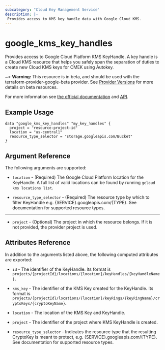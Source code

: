 ```yaml
---
subcategory: "Cloud Key Management Service"
description: |-
 Provides access to KMS key handle data with Google Cloud KMS.
---
```


# google_kms_key_handles

Provides access to Google Cloud Platform KMS KeyHandle. A key handle is a Cloud KMS resource that helps you safely span the separation of duties to create new Cloud KMS keys for CMEK using Autokey.

~> **Warning:** This resource is in beta, and should be used with the terraform-provider-google-beta provider.
See [Provider Versions](https://terraform.io/docs/providers/google/guides/provider_versions.html) for more details on beta resources.

For more information see
[the official documentation](https://cloud.google.com/kms/docs/resource-hierarchy#key_handles)
and
[API](https://cloud.google.com/kms/docs/reference/rest/v1/projects.locations.keyHandles/list).


## Example Usage

```hcl
data "google_kms_key_handles" "my_key_handles" {
  project = "resource-project-id"
  location = "us-central1"
  resource_type_selector = "storage.googleapis.com/Bucket" 
}
```

## Argument Reference

The following arguments are supported:

* `location` - (Required) The Google Cloud Platform location for the KeyHandle.
    A full list of valid locations can be found by running `gcloud kms locations list`.

* `resource_type_selector` - (Required) The resource type by which to filter KeyHandle e.g. {SERVICE}.googleapis.com/{TYPE}. See documentation for supported resource types. 

- - -

* `project` - (Optional) The project in which the resource belongs. If it
    is not provided, the provider project is used.

## Attributes Reference

In addition to the arguments listed above, the following computed attributes are
exported:

* `id` - The identifier of the KeyHandle. Its format is `projects/{projectId}/locations/{location}/keyHandles/{keyHandleName}`.

* `kms_key` - The identifier of the KMS Key created for the KeyHandle. Its format is `projects/{projectId}/locations/{location}/keyRings/{keyRingName}/cryptoKeys/{cryptoKeyName}`.

* `location` - The location of the KMS Key and KeyHandle.

* `project`  - The identifier of the project where KMS KeyHandle is created.

* `resource_type_selector` - Indicates the resource type that the resulting CryptoKey is meant to protect, e.g. {SERVICE}.googleapis.com/{TYPE}. See documentation for supported resource types.


